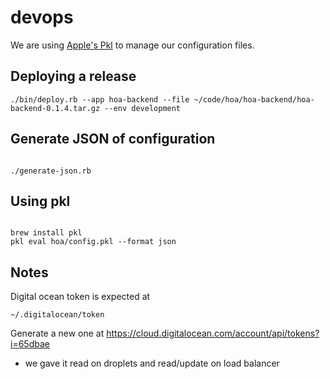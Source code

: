 # devops

We are using [Apple's Pkl](https://github.com/apple/pkl) to manage our configuration files.

## Deploying a release

```
./bin/deploy.rb --app hoa-backend --file ~/code/hoa/hoa-backend/hoa-backend-0.1.4.tar.gz --env development
```

## Generate JSON of configuration

```

./generate-json.rb

```

## Using pkl

```

brew install pkl
pkl eval hoa/config.pkl --format json

```

## Notes

Digital ocean token is expected at
```
~/.digitalocean/token
```

Generate a new one at https://cloud.digitalocean.com/account/api/tokens?i=65dbae
  - we gave it read on droplets and read/update on load balancer
